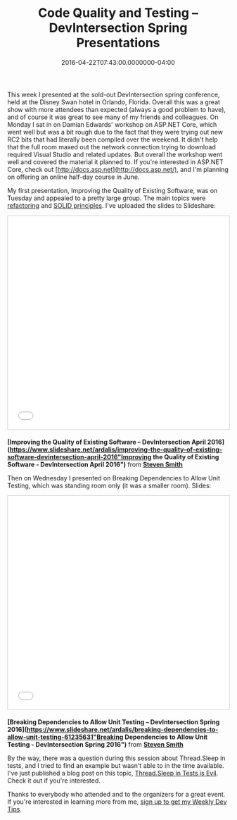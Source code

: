 ﻿---
title: Code Quality and Testing – DevIntersection Spring Presentations
date: "2016-04-22T07:43:00.0000000-04:00"
description: This week I presented at the sold-out DevIntersection spring conference, held at the Disney Swan hotel in Orlando, Florida.
featuredImage: /img/steve-microsoft-2015-11-970x450.jpg
---

This week I presented at the sold-out DevIntersection spring conference, held at the Disney Swan hotel in Orlando, Florida. Overall this was a great show with more attendees than expected (always a good problem to have), and of course it was great to see many of my friends and colleagues. On Monday I sat in on Damian Edwards' workshop on ASP.NET Core, which went well but was a bit rough due to the fact that they were trying out new RC2 bits that had literally been compiled over the weekend. It didn't help that the full room maxed out the network connection trying to download required Visual Studio and related updates. But overall the workshop went well and covered the material it planned to. If you're interested in ASP.NET Core, check out [http://docs.asp.net](http://docs.asp.net/), and I'm planning on offering an online half-day course in June.

My first presentation, Improving the Quality of Existing Software, was on Tuesday and appealed to a pretty large group. The main topics were [refactoring](http://bit.ly/RefactoringFundamentals) and [SOLID principles](http://bit.ly/solid-smith). I've uploaded the slides to Slideshare:

<iframe width="595" height="485" src="//www.slideshare.net/slideshow/embed_code/key/fN9H9oXWlbjkrf" frameborder="0" marginwidth="0" marginheight="0" scrolling="no" allowfullscreen="allowfullscreen" style="border: 1px solid #CCC; border-width: 1px; margin-bottom: 5px; max-width: 100%;"> </iframe>

**[Improving the Quality of Existing Software – DevIntersection April 2016](https://www.slideshare.net/ardalis/improving-the-quality-of-existing-software-devintersection-april-2016"Improving the Quality of Existing Software - DevIntersection April 2016")** from **[Steven Smith](https://www.slideshare.net/ardalis)**

Then on Wednesday I presented on Breaking Dependencies to Allow Unit Testing, which was standing room only (it was a smaller room). Slides:

<iframe width="595" height="485" src="//www.slideshare.net/slideshow/embed_code/key/xgbRCEy7W3zyr6" frameborder="0" marginwidth="0" marginheight="0" scrolling="no" allowfullscreen="allowfullscreen" style="border: 1px solid #CCC; border-width: 1px; margin-bottom: 5px; max-width: 100%;"> </iframe>

**[Breaking Dependencies to Allow Unit Testing – DevIntersection Spring 2016](https://www.slideshare.net/ardalis/breaking-dependencies-to-allow-unit-testing-61235631"Breaking Dependencies to Allow Unit Testing - DevIntersection Spring 2016")** from **[Steven Smith](https://www.slideshare.net/ardalis)**

By the way, there was a question during this session about Thread.Sleep in tests, and I tried to find an example but wasn't able to in the time available. I've just published a blog post on this topic, [Thread.Sleep in Tests is Evil](https://ardalis.com/thread-sleep-in-tests-is-evil). Check it out if you're interested.

Thanks to everybody who attended and to the organizers for a great event. If you're interested in learning more from me, [sign up to get my Weekly Dev Tips](https://ardalis.com/tips).

